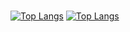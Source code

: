 ### 


[![Top Langs](https://github-readme-stats.vercel.app/api?username=kardespro&theme=react&show_icons=true)](https://github.com/kardespro/kardespro)
[![Top Langs](https://github-readme-stats.vercel.app/api/top-langs/?username=kardespro&hide=javascript,html,nodejs&show_icons=true&theme=react)](https://github.com/kardespro/kardespro)

